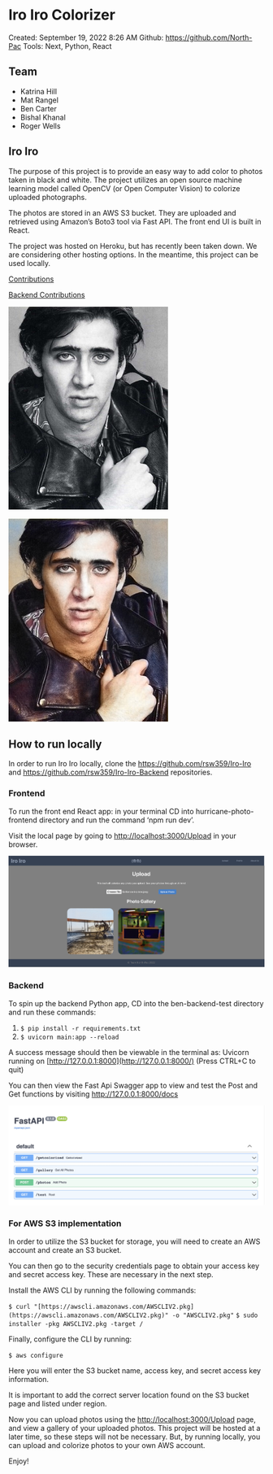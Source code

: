 # Iro Iro Colorizer

Created: September 19, 2022 8:26 AM
Github: https://github.com/North-Pac
Tools: Next, Python, React

## Team

- Katrina Hill
- Mat Rangel
- Ben Carter
- Bishal Khanal
- Roger Wells

## Iro Iro

The purpose of this project is to provide an easy way to add color to photos taken in black and white. The project utilizes an open source machine learning model called OpenCV (or Open Computer Vision) to colorize uploaded photographs.

The photos are stored in an AWS S3  bucket. They are uploaded and retrieved using Amazon’s Boto3 tool via Fast API. The front end UI is built in React.

The project was hosted on Heroku, but has recently been taken down. We are considering other hosting options. In the meantime, this project can be used locally.

[Contributions](https://github.com/North-Pac/hurricane-photo-frontend/graphs/contributors)

[Backend Contributions](https://github.com/North-Pac/ben-backend-test/graphs/contributors)

![nic-cage-bw.png](images/nic-cage-bw.png)

![nic-cage-color.png](images/nic-cage-color.png)

## How to run locally

In order to run Iro Iro locally, clone the https://github.com/rsw359/Iro-Iro and https://github.com/rsw359/Iro-Iro-Backend repositories.

### Frontend

To run the front end React app: in your terminal CD into hurricane-photo-frontend directory and  run the command ‘npm run dev’.

Visit the local page by going to [http://localhost:3000/Upload](http://localhost:3000/Upload) in your browser.

![Screen Shot 2022-09-19 at 9.33.45.png](images/upload.png)

### Backend

To spin up the backend Python app, CD into the ben-backend-test directory and run these commands:

1. `$ pip install -r requirements.txt`
2. `$ uvicorn main:app --reload`

A success message should then be viewable in the terminal as:  Uvicorn running on [http://127.0.0.1:8000](http://127.0.0.1:8000/) (Press CTRL+C to quit)

You can then view the Fast Api Swagger app to view and test the Post and Get functions by visiting http://127.0.0.1:8000/docs

![Screen Shot 2022-09-19 at 9.33.59.png](images/fastAPI.png)

### For AWS S3 implementation

In order to utilize the S3 bucket for storage, you will need to create an AWS account and create an S3 bucket. 

You can then go to the security credentials page to obtain your access key and secret access key. These are necessary in the next step.

Install the AWS CLI by running the following commands:

`$ curl "[https://awscli.amazonaws.com/AWSCLIV2.pkg](https://awscli.amazonaws.com/AWSCLIV2.pkg)" -o "AWSCLIV2.pkg"`
`$ sudo installer -pkg AWSCLIV2.pkg -target /`

Finally, configure the CLI by running:

`$ aws configure`

Here you will enter the S3 bucket name, access key, and secret access key information. 

It is important to add the correct server location found on the S3 bucket page and listed under region. 

Now you can upload photos using the [http://localhost:3000/Upload](http://localhost:3000/Upload) page, and view a gallery of your uploaded photos. This project will be hosted at a later time, so these steps will not be necessary. But, by running locally, you can upload and colorize photos to your own AWS account.

Enjoy!

